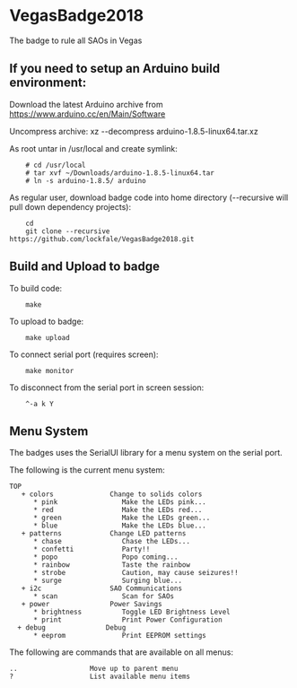 # VegasBadge2018
The badge to rule all SAOs in Vegas

## If you need to setup an Arduino build environment:

Download the latest Arduino archive from https://www.arduino.cc/en/Main/Software

Uncompress archive: xz --decompress arduino-1.8.5-linux64.tar.xz

As root untar in /usr/local and create symlink:
```
    # cd /usr/local
    # tar xvf ~/Downloads/arduino-1.8.5-linux64.tar
    # ln -s arduino-1.8.5/ arduino
```

As regular user, download badge code into home directory (--recursive will pull down dependency projects):
```
    cd
    git clone --recursive https://github.com/lockfale/VegasBadge2018.git
```

## Build and Upload to badge

To build code:
```
    make
```

To upload to badge:
```
    make upload
```

To connect serial port (requires screen):
```
    make monitor
```

To disconnect from the serial port in screen session: 
```
    ^-a k Y
```

## Menu System

The badges uses the SerialUI library for a menu system on the serial port.

The following is the current menu system:

```
TOP
   + colors              Change to solids colors 
      * pink                Make the LEDs pink... 
      * red                 Make the LEDs red... 
      * green               Make the LEDs green... 
      * blue                Make the LEDs blue... 
   + patterns            Change LED patterns 
      * chase               Chase the LEDs... 
      * confetti            Party!! 
      * popo                Popo coming... 
      * rainbow             Taste the rainbow 
      * strobe              Caution, may cause seizures!! 
      * surge               Surging blue...
   + i2c                 SAO Communications 
      * scan                Scan for SAOs
   + power               Power Savings 
      * brightness          Toggle LED Brightness Level 
      * print               Print Power Configuration
  + debug               Debug 
      * eeprom              Print EEPROM settings
```

The following are commands that are available on all menus:
```
..                  Move up to parent menu
?                   List available menu items
```


